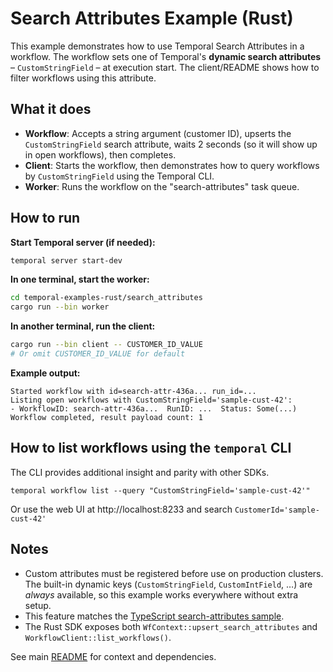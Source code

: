 # Search Attributes Example (Rust)

This example demonstrates how to use Temporal Search Attributes in a workflow.
The workflow sets one of Temporal's **dynamic search attributes** – `CustomStringField` – at execution start. The client/README shows how to filter workflows using this attribute.

## What it does

* **Workflow**: Accepts a string argument (customer ID), upserts the `CustomStringField` search attribute, waits 2 seconds (so it will show up in open workflows), then completes.
* **Client**: Starts the workflow, then demonstrates how to query workflows by `CustomStringField` using the Temporal CLI.
* **Worker**: Runs the workflow on the "search-attributes" task queue.

## How to run

**Start Temporal server (if needed):**

```sh
temporal server start-dev
```

**In one terminal, start the worker:**

```sh
cd temporal-examples-rust/search_attributes
cargo run --bin worker
```

**In another terminal, run the client:**

```sh
cargo run --bin client -- CUSTOMER_ID_VALUE
# Or omit CUSTOMER_ID_VALUE for default
```

**Example output:**

```
Started workflow with id=search-attr-436a... run_id=...
Listing open workflows with CustomStringField='sample-cust-42':
- WorkflowID: search-attr-436a...  RunID: ...  Status: Some(...)
Workflow completed, result payload count: 1
```

## How to list workflows using the `temporal` CLI

The CLI provides additional insight and parity with other SDKs.

```
temporal workflow list --query "CustomStringField='sample-cust-42'"
```

Or use the web UI at http://localhost:8233 and search `CustomerId='sample-cust-42'`

## Notes
- Custom attributes must be registered before use on production clusters. The built-in dynamic keys (`CustomStringField`, `CustomIntField`, …) are *always* available, so this example works everywhere without extra setup.
- This feature matches the [TypeScript search-attributes sample](https://github.com/temporalio/samples-typescript/tree/main/search-attributes).
- The Rust SDK exposes both `WfContext::upsert_search_attributes` and `WorkflowClient::list_workflows()`.

See main [README](../../README.md) for context and dependencies.
